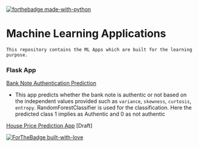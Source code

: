 [![forthebadge made-with-python](http://ForTheBadge.com/images/badges/made-with-python.svg)](https://www.python.org/)


# Machine Learning Applications
  `This repository contains the ML Apps which are built for the learning purpose.`
  
### Flask App
 [Bank Note Authentication Prediction](https://github.com/KarthikKaiplody/ML_Apps/tree/master/Bank_Note_Authentication_App) 
- This app predicts whether the bank note is authentic or not based on the independent values provided such as `variance`, `skewness`, `curtosis`, `entropy`.  RandomForestClassifier is used for the classification. Here the predicted class 1 implies as Authentic and 0 as not authentic
 
 [House Price Prediction App](https://github.com/KarthikKaiplody/Machine_Learning_Projects/tree/master/HomePricePrediction)   [Draft]



[![ForTheBadge built-with-love](http://ForTheBadge.com/images/badges/built-with-love.svg)](https://GitHub.com/karthikkaiplody/)
